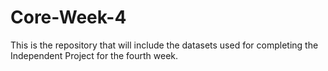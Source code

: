 # Core-Week-4
This is the repository that will include the datasets used for completing the Independent Project for the fourth week.
